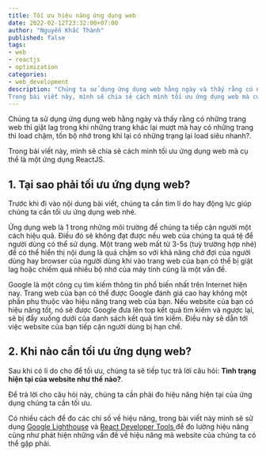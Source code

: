 ```yaml
---
title: Tối ưu hiệu năng ứng dụng web
date: 2022-02-12T23:32:00+07:00
author: "Nguyễn Khắc Thành"
published: false
tags:
- web
- reactjs
- optimization
categories:
- web_development
description: "Chúng ta sử dụng ứng dụng web hằng ngày và thấy rằng có những trang web thì giật lag trong khi những trang khác lại mượt mà hay có những trang thì load chậm, tốn bộ nhớ trong khi lại có những trạng lại load siêu nhanh?.
Trong bài viết này, mình sẽ chia sẻ cách mình tối ưu ứng dụng web mà cụ thể là một ứng dụng ReactJS."
---
```


Chúng ta sử dụng ứng dụng web hằng ngày và thấy rằng có những trang web thì giật lag trong khi những trang khác lại mượt mà hay có những trang thì load chậm, tốn bộ nhớ trong khi lại có những trạng lại load siêu nhanh?.

Trong bài viết này, mình sẽ chia sẻ cách mình tối ưu ứng dụng web mà cụ thể là một ứng dụng ReactJS.

<!--More-->

## 1. Tại sao phải tối ưu ứng dụng web?

Trước khi đi vào nội dung bài viết, chúng ta cần tìm lí do hay động lực giúp chúng ta cần tối ưu ứng dụng web nhé.

Ứng dụng web là 1 trong những môi trường để chúng ta tiếp cận người một cách hiệu quả. Điều đó sẽ không đạt được nếu web của chúng ta quá tệ để người dùng có thể sử dụng. Một trang web mất từ 3-5s (tuỳ trường hợp nhé) để có thể hiển thị nội dung là quá chậm so với khả năng chờ đợi của người dùng hay browser của người dùng khi vào trang web của bạn có thể bị giật lag hoặc chiếm quá nhiều bộ nhớ của máy tính cũng là một vấn đề.

Google là một công cụ tìm kiếm thông tin phổ biến nhất trên Internet hiện nay. Trang web của bạn có thể được Google đánh giá cao hay không một phần phụ thuộc vào hiệu năng trang web của bạn. Nếu website của bạn có hiệu năng tốt, nó sẽ được Google đưa lên top kết quả tìm kiếm và ngược lại, sẽ bị đẩy xuống dưới của danh sách kết quả tìm kiếm. Điều này sẽ dẫn tới việc website của bạn tiếp cận người dùng bị hạn chế.

## 2. Khi nào cần tối ưu ứng dụng web?

Sau khi có lí do cho để tối ưu, chúng ta sẽ tiếp tục trả lời câu hỏi: **Tình trạng hiện tại của website như thế nào?**.

Để trả lời cho câu hỏi này, chúng ta cần phải đo hiệu năng hiện tại của ứng dụng chúng ta cần tối ưu.

Có nhiều cách để đo các chỉ số về hiệu năng, trong bài viết này mình sẽ sử dụng [Google Lighthouse](https://developers.google.com/web/tools/lighthouse/) và [React Developer Tools
](https://chrome.google.com/webstore/detail/react-developer-tools/fmkadmapgofadopljbjfkapdkoienihi) để đo lường hiệu năng cũng như phát hiện những vấn đề về hiệu năng mà website của chúng ta có thể gặp phải.

